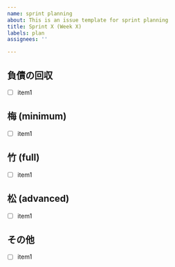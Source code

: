 ```yaml
---
name: sprint planning
about: This is an issue template for sprint planning
title: Sprint X (Week X)
labels: plan
assignees: ''

---
```


## 負債の回収

- [ ] item1

## 梅 (minimum)

- [ ] item1

## 竹 (full)

- [ ] item1

## 松 (advanced)

- [ ] item1

## その他

- [ ] item1
